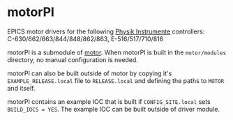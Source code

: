 # motorPI
EPICS motor drivers for the following [Physik Instrumente](https://www.physikinstrumente.com) controllers:<br>
C-630/662/663/844/848/862/863, E-516/517/710/816

motorPI is a submodule of [motor](https://github.com/epics-modules/motor).  When motorPI is built in the ``motor/modules`` directory, no manual configuration is needed.

motorPI can also be built outside of motor by copying it's ``EXAMPLE_RELEASE.local`` file to ``RELEASE.local`` and defining the paths to ``MOTOR`` and itself.

motorPI contains an example IOC that is built if ``CONFIG_SITE.local`` sets ``BUILD_IOCS = YES``.  The example IOC can be built outside of driver module.
